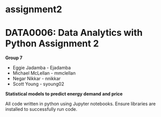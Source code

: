 # assignment2

# DATA0006: Data Analytics with Python Assignment 2


**Group 7**

- Eggie Jadamba - Ejadamba
- Michael McLellan - mmclellan
- Negar Nikkar - nnikkar
- Scott Young - syoung02


**Statistical models to predict energy demand and price**


All code written in python using Jupyter notebooks. Ensure libraries are installed to successfully run code.
